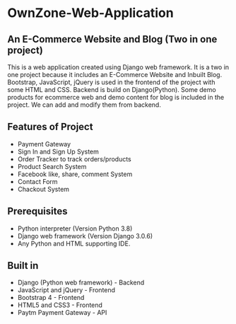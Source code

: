 # OwnZone-Web-Application

## An E-Commerce Website and Blog (Two in one project)

This is a web application created using Django web framework. It is a two in one project because it includes an E-Commerce Website and Inbuilt Blog. 
Bootstrap, JavaScript, jQuery is used in the frontend of the project with some HTML and CSS. Backend is build on Django(Python). 
Some demo products for ecommerce web and demo content for blog is included in the project. We can add and modify them from backend. 


## Features of Project

* Payment Gateway
* Sign In and Sign Up System
* Order Tracker to track orders/products
* Product Search System
* Facebook like, share, comment System
* Contact Form
* Chackout System


## Prerequisites

* Python interpreter (Version Python 3.8)
* Django web framework (Version Django 3.0.6)
* Any Python and HTML supporting IDE.


## Built in

* Django (Python web framework) - Backend
* JavaScript and jQuery - Frontend
* Bootstrap 4 - Frontend
* HTML5 and CSS3 - Frontend
* Paytm Payment Gateway - API

